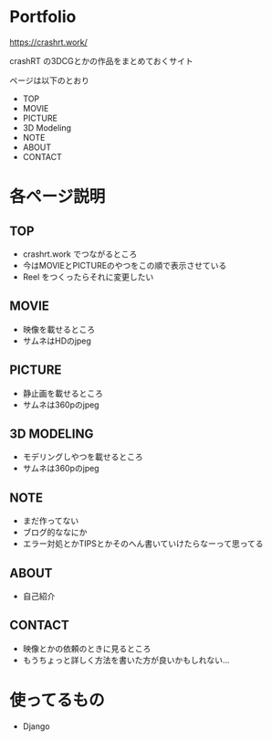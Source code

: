 # Portfolio
https://crashrt.work/

crashRT の3DCGとかの作品をまとめておくサイト

ページは以下のとおり
- TOP
- MOVIE
- PICTURE
- 3D Modeling
- NOTE
- ABOUT
- CONTACT

# 各ページ説明
## TOP
- crashrt.work でつながるところ
- 今はMOVIEとPICTUREのやつをこの順で表示させている
- Reel をつくったらそれに変更したい

## MOVIE
- 映像を載せるところ
- サムネはHDのjpeg

## PICTURE
- 静止画を載せるところ
- サムネは360pのjpeg

## 3D MODELING
- モデリングしやつを載せるところ
- サムネは360pのjpeg

## NOTE
- まだ作ってない
- ブログ的ななにか
- エラー対処とかTIPSとかそのへん書いていけたらなーって思ってる

## ABOUT
- 自己紹介

## CONTACT
- 映像とかの依頼のときに見るところ
- もうちょっと詳しく方法を書いた方が良いかもしれない...

# 使ってるもの
- Django
